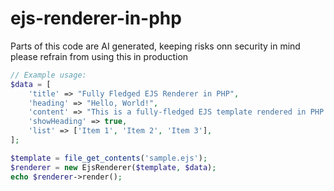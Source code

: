 # ejs-renderer-in-php
Parts of this code are AI generated, keeping risks onn security in mind please refrain from using this in production
```php
// Example usage:
$data = [
    'title' => "Fully Fledged EJS Renderer in PHP",
    'heading' => "Hello, World!",
    'content' => "This is a fully-fledged EJS template rendered in PHP.",
    'showHeading' => true,
    'list' => ['Item 1', 'Item 2', 'Item 3'],
];

$template = file_get_contents('sample.ejs');
$renderer = new EjsRenderer($template, $data);
echo $renderer->render();
```
